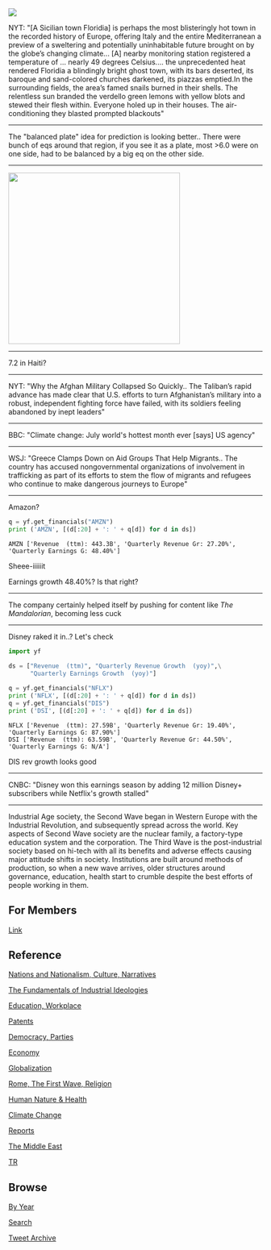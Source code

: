 
<img src="https://drive.google.com/uc?export=view&id=1B2wf9R7AMH1d7Vw6e2mucLbIQ5NSjir7"/>


NYT: "[A Sicilian town Floridia] is perhaps the most blisteringly hot
town in the recorded history of Europe, offering Italy and the entire
Mediterranean a preview of a sweltering and potentially uninhabitable
future brought on by the globe’s changing climate... [A] nearby
monitoring station registered a temperature of ... nearly 49 degrees
Celsius....  the unprecedented heat rendered Floridia a blindingly
bright ghost town, with its bars deserted, its baroque and
sand-colored churches darkened, its piazzas emptied.In the surrounding
fields, the area’s famed snails burned in their shells. The relentless
sun branded the verdello green lemons with yellow blots and stewed
their flesh within. Everyone holed up in their houses. The
air-conditioning they blasted prompted blackouts"

---


The "balanced plate" idea for prediction is looking better.. There
were bunch of eqs around that region, if you see it as a plate, most >6.0
were on one side, had to be balanced by a big eq on the other side.

---

<img width="340" src="https://pbs.twimg.com/media/E8weTFtXEAA11rZ?format=jpg&name=small"/>

---

7.2 in Haiti?

---

NYT: "Why the Afghan Military Collapsed So Quickly.. The Taliban’s
rapid advance has made clear that U.S. efforts to turn Afghanistan’s
military into a robust, independent fighting force have failed, with
its soldiers feeling abandoned by inept leaders"

---

BBC: "Climate change: July world's hottest month ever [says] US agency"

---

WSJ: "Greece Clamps Down on Aid Groups That Help Migrants.. The
country has accused nongovernmental organizations of involvement in
trafficking as part of its efforts to stem the flow of migrants and
refugees who continue to make dangerous journeys to Europe"

---

Amazon?

```python
q = yf.get_financials("AMZN")
print ('AMZN', [(d[:20] + ': ' + q[d]) for d in ds])
```

```text
AMZN ['Revenue  (ttm): 443.3B', 'Quarterly Revenue Gr: 27.20%', 'Quarterly Earnings G: 48.40%']
```

Sheee-iiiiiit

Earnings growth 48.40%? Is that right?

---

The company certainly helped itself by pushing for content like *The
Mandalorian*, becoming less cuck

---

Disney raked it in..? Let's check


```python
import yf

ds = ["Revenue  (ttm)", "Quarterly Revenue Growth  (yoy)",\
      "Quarterly Earnings Growth  (yoy)"]
      
q = yf.get_financials("NFLX")
print ('NFLX', [(d[:20] + ': ' + q[d]) for d in ds])
q = yf.get_financials("DIS")
print ('DSI', [(d[:20] + ': ' + q[d]) for d in ds])
```

```text
NFLX ['Revenue  (ttm): 27.59B', 'Quarterly Revenue Gr: 19.40%', 'Quarterly Earnings G: 87.90%']
DSI ['Revenue  (ttm): 63.59B', 'Quarterly Revenue Gr: 44.50%', 'Quarterly Earnings G: N/A']
```

DIS rev growth looks good

---

CNBC: "Disney won this earnings season by adding 12 million Disney+
subscribers while Netflix's growth stalled"

---

Industrial Age society, the Second Wave began in Western Europe with
the Industrial Revolution, and subsequently spread across the
world. Key aspects of Second Wave society are the nuclear family, a
factory-type education system and the corporation. The Third Wave is
the post-industrial society based on hi-tech with all its benefits and
adverse effects causing major attitude shifts in society. Institutions
are built around methods of production, so when a new wave arrives,
older structures around governance, education, health start to crumble
despite the best efforts of people working in them.

## For Members

[Link](https://thirdwave-members.herokuapp.com)

## Reference

[Nations and Nationalism, Culture, Narratives](/2013/02/nations-and-nationalism.md)

[The Fundamentals of Industrial Ideologies](/2011/04/fundamentals-of-industrial-ideologies.md)

[Education, Workplace](2017/09/education-workplace.md)

[Patents](/2018/09/patents.md)

[Democracy, Parties](/2016/11/democracy.md)

[Economy](/2018/05/economy.md)

[Globalization](/2018/09/globalization.md)

[Rome, The First Wave, Religion](/2017/12/rome.md)

[Human Nature & Health](/2020/07/human-nature.md)

[Climate Change](/2018/12/climate.md)

[Reports](/2019/05/reports.md)

[The Middle East](/2019/07/middleeast.md)

[TR](../tr)

## Browse

[By Year](years.md)

[Search](search.html)

[Tweet Archive](/tweets/README.md)


